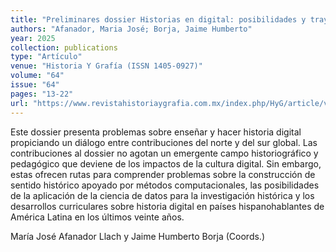 ```yaml
---
title: "Preliminares dossier Historias en digital: posibilidades y trayectorias"
authors: "Afanador, Maria José; Borja, Jaime Humberto"
year: 2025
collection: publications
type: "Artículo"
venue: "Historia Y Grafía (ISSN 1405-0927)"
volume: "64"
issue: "64"
pages: "13-22"
url: "https://www.revistahistoriaygrafia.com.mx/index.php/HyG/article/view/564"
---
```


Este dossier presenta problemas sobre enseñar y hacer historia digital propiciando un diálogo entre contribuciones del norte y del sur global. Las contribuciones al dossier no agotan un emergente campo historiográfico y pedagógico que deviene de los impactos de la cultura digital. Sin embargo, estas ofrecen rutas para comprender problemas sobre la construcción de sentido histórico apoyado por métodos computacionales, las posibilidades de la aplicación de la ciencia de datos para la investigación histórica y los desarrollos curriculares sobre historia digital en países hispanohablantes de América Latina en los últimos veinte años.

María José Afanador Llach y Jaime Humberto Borja (Coords.)
